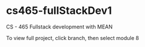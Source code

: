 # cs465-fullStackDev1
CS - 465 Fullstack development with MEAN


To view full project, click branch, then select module 8 
